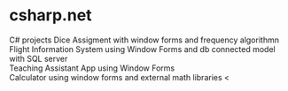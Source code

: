 # csharp.net
C# projects 
 Dice Assigment with window forms and frequency algorithmn </br>
 Flight Information System using Window Forms and db connected model with SQL server </br>
 Teaching Assistant App using Window Forms </br>
 Calculator using window forms and external math libraries <</br>

